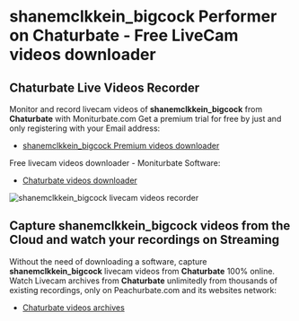 # shanemclkkein_bigcock Performer on Chaturbate - Free LiveCam videos downloader

## Chaturbate Live Videos Recorder

Monitor and record livecam videos of **shanemclkkein_bigcock** from **Chaturbate** with Moniturbate.com
Get a premium trial for free by just and only registering with your Email address:
* [shanemclkkein_bigcock Premium videos downloader](https://moniturbate.com/request-demo-licence-key.html)

Free livecam videos downloader - Moniturbate Software:
* [Chaturbate videos downloader](https://moniturbate.com/moniturbate-download-software.html)

![shanemclkkein_bigcock livecam videos recorder](https://peachurnet.com/templates/moniturbate-software.png)


## Capture shanemclkkein_bigcock videos from the Cloud and watch your recordings on Streaming

Without the need of downloading a software, capture **shanemclkkein_bigcock** livecam videos from **Chaturbate** 100% online.
Watch Livecam archives from **Chaturbate** unlimitedly from thousands of existing recordings, only on Peachurbate.com and its websites network:
* [Chaturbate videos archives](https://peachurnet.com/)